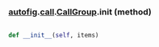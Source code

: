 ### [autofig](autofig.md).[call](autofig.call.md).[CallGroup](autofig.call.CallGroup.md).__init__ (method)


```py

def __init__(self, items)

```


